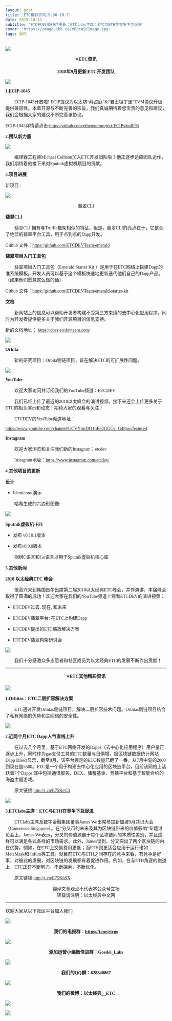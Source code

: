 ```yaml
---
layout: post
title: 'ETC精彩资讯|9.30-10.7'
date: 2018-10-11
subtitle: 'ETC开发团队9月更新；ETClabs主席：ETC与ETH在竞争下互促进'
cover: 'https://image.ibb.co/mBgcW9/image.jpg'
tags: 周讯
---
```


![](https://image.ibb.co/bs2br9/2018101115431433.png)


**<center><font face="微软雅黑">⭐ETC资讯</font></center>**

**<center><font face="微软雅黑">2018年9月更新|ETC开发团队</font></center>**

![](https://image.ibb.co/dOhL19/ETC.png)


**<font face="微软雅黑">1.ECIP-1045</font>**



&emsp;&emsp;<font face="微软雅黑">ECIP-1045开放啦! ECIP提议为以太坊“拜占庭”&“君士坦丁堡”EVM协议升级提供兼容性。本着开源与不断完善的宗旨，我们真诚期待着您宝贵的意见和建议，我们会根据大家的建议不断完善该协议。</font>

<font face="微软雅黑">ECIP-1045详情请点击:https://github.com/ethereumproject/ECIPs/pull/95</font>


**<font face="微软雅黑">2.团队新力量</font>**

![](https://image.ibb.co/hj6f19/Michael_Collison.png)

&emsp;&emsp;<font face="微软雅黑">编译器工程师Michael Collison加入ETC开发团队啦！他正逐步适应团队运作，我们期待着他接下来对Sputnik虚拟机项目的贡献。</font>


**<font face="微软雅黑">3.项目进展</font>**

<font face="微软雅黑">新项目 :</font>

![](https://image.ibb.co/iSUNEU/Emerald_CLI.png)

<center><font face="微软雅黑">翡翠CLI</font></center>

**<font face="微软雅黑">翡翠CLI</font>**

&emsp;&emsp;<font face="微软雅黑">翡翠CLI 拥有与Truffle框架相似的特征，但是，翡翠CLI的亮点在于，它整合了绝佳的翡翠平台工具，用于点到点的Dapp开发。</font>

<font face="微软雅黑">Github 文件：https://github.com/ETCDEVTeam/emerald</font>



**<font face="微软雅黑">翡翠项目入门工具包</font>**

&emsp;&emsp;<font face="微软雅黑">翡翠项目入门工具包（Emerald Starter Kit ）是用于在ETC网络上搭建Dapp的准系统模板。开发人员可以基于这个模板快速地更新迭代他们自己的Dapp产品。（如果他们愿意这么做的话）</font>

<font face="微软雅黑">Github 文件：https://github.com/ETCDEVTeam/emerald-starter-kit</font>


**<font face="微软雅黑">文档</font>**

&emsp;&emsp;<font face="微软雅黑">新网站上的信息可以帮助开发者构建不受第三方束缚的去中心化应用程序，同时为开发者提供更多关于我们开源项目的信息支持。</font>

<font face="微软雅黑">新的文档地址： https://docs.etcdevteam.com/</font>


![](https://image.ibb.co/kUdtM9/Orbita.png)

**<font face="微软雅黑">Orbita</font>**

&emsp;&emsp;<font face="微软雅黑">新的研究项目：Orbita侧链项目，旨在解决ETC的可扩展性问题。</font>


![](https://image.ibb.co/gFmPTp/YouTube.png)

**<font face="微软雅黑">YouTube</font>**

&emsp;&emsp;<font face="微软雅黑">欢迎大家访问并订阅我们的YouTube频道：ETCDEV</font>

&emsp;&emsp;<font face="微软雅黑">我们已经上传了最近的2018以太峰会的演讲视频。接下来还会上传更多关于ETC的相关演示和动态！期待大家的观看与关注！</font>

&emsp;&emsp;<font face="微软雅黑">ETCDEV的YouTube频道地址：</font>

<font face="微软雅黑">https://www.youtube.com/channel/UCVYmiDI11qEo2GGGc_G48pw/featured</font>



**<font face="微软雅黑">Instagram</font>**

&emsp;&emsp;<font face="微软雅黑">欢迎大家浏览和关注我们新的Instagram：etcdev</font>

&emsp;&emsp;<font face="微软雅黑">Instagram地址：https://www.instagram.com/etcdev/</font>


**<font face="微软雅黑">4.其他项目的更新</font>**        

**<font face="微软雅黑">设计</font>**

- <font face="微软雅黑">Identicons 演示</font>

&emsp;&emsp;<font face="微软雅黑">哈希生成的六边形图像:</font>


![](https://image.ibb.co/jTSng9/image.png)


**<font face="微软雅黑">Sputnik虚拟机-FFI</font>**

- <font face="微软雅黑">发布 v0.10.1版本</font>

- <font face="微软雅黑">发布v0.9.0版本</font>

&emsp;&emsp;<font face="微软雅黑">捆绑C语言和Go语言以用于Sputnik虚拟机核心库</font>

**<font face="微软雅黑">5.其他新闻</font>**

**<font face="微软雅黑">2018 以太经典ETC 峰会</font>**

&emsp;&emsp;<font face="微软雅黑">很高兴来到韩国首尔出席第二届2018以太经典ETC峰会，并作演讲。本届峰会取得了圆满的成功！欢迎大家在我们的YouTube频道上观看ETCDEV的演讲视频：</font>

- <font face="微软雅黑">ETCDEV过去, 现在, 和未来</font>

- <font face="微软雅黑">ETCDEV翡翠平台: 在ETC上构建Dapp</font>

- <font face="微软雅黑">ETCDEV提出的ETC缩放解决方案</font>

- <font face="微软雅黑">ETCDEV翡翠构架研讨会</font>

![](https://image.ibb.co/hJ9Cg9/image.jpg)

&emsp;&emsp;<font face="微软雅黑">我们十分感激众多志愿者和社区成员为以太经典ETC的发展不断作出贡献！</font>

---

**<center><font face="微软雅黑">⭐ETC其他精彩资讯</font></center>**

![](https://image.ibb.co/eVkcg9/orbita.jpg)

**<font face="微软雅黑">1.Orbitas：ETC二层扩容解决方案</font>**

&emsp;&emsp;<font face="微软雅黑">ETC通过开发Orbitas侧链项目，解决二层扩容技术问题。Orbitas侧链项目结合了私有网络的优势和主网络的安全性。</font>


![](https://image.ibb.co/iKc18p/ETC_Dapps.jpg)

**<font face="微软雅黑">2.近两个月ETC Dapp人气直线上升</font>**

&emsp;&emsp;<font face="微软雅黑">在过去几个月里，基于ETC网络开发的Dapps（去中心化应用程序）用户量正逐步上升，同时作为gas支付工具的ETC数量与日俱增。据区块链数据统计网站Dapp Direct显示，截至9月，该平台锁定的ETC数量已翻了一番，从7月中旬的2000到现在逾5500。ETC是一个用于构建去中心化应用的区块链平台，目前该网络上活跃着7个Dapps,其中包括通讯服务、DEX、储蓄基金、竞猜平台和基于智能合约的海盗主题游戏。</font>

&emsp;&emsp;<font face="微软雅黑">原文链接:http://t.cn/E75KcG3</font>

![](https://image.ibb.co/g42UuU/james_wo.jpg)

**<font face="微软雅黑">3.ETClabs主席：ETC与ETH在竞争下互促进</font>**

&emsp;&emsp;<font face="微软雅黑">ETClabs主席及数字金融集团董事James Wo出席参加新加坡9月共识大会（Consensus·Singapore）。在“分叉币的未来及其为区块链带来的价值影响”专题讨论会上，James Wo表示，分叉的价值源自于每个区块链间的本质性差别，并且这样可以满足各式各样的市场需求。此外，James谈到，分叉突出了两个区块链的内在优势。例如，在ETC上交易费用更低；而ETH则更适合应用于运行诸如MetaMask和 Infura等工具。就目前ETC与ETH之间存在的竞争来看，有竞争是好事，对彼此的发展，对区块链的发展都有着促进作用。例如，在与ETH角逐的跑道上，ETC正在不断努力，不断探索，不断优化。</font>

&emsp;&emsp;<font face="微软雅黑">原文链接:http://t.cn/E75KhSX</font>

<center><font face="微软雅黑">翻译文章观点不代表本公众号立场</font></center>

<center><font face="微软雅黑">转载请注明：以太经典中文网</font></center>

---

<font face="微软雅黑">欢迎大家从以下社区平台加入我们</font>

![](https://image.ibb.co/jcDicU/ETC.jpg)


**<center><font face="微软雅黑">我们的电报群：https://t.me/etcgo</font></center>**


![](https://image.ibb.co/dAk7EU/G.jpg)


**<center><font face="微软雅黑">添加运营小编微信进群：Goedel_Labs</font></center>**


![](https://image.ibb.co/d4RfZU/ETC_QQ3.jpg)


**<center><font face="微软雅黑">我们的QQ群：628840867</font></center>**


![](https://image.ibb.co/kLJSEU/weibo.jpg)


**<center><font face="微软雅黑">我们的微博：以太经典＿ETC</font></center>**


![](https://image.ibb.co/hfrB8p/goedel.jpg)


![](https://image.ibb.co/d4ZW8p/goedellabs.jpg)
